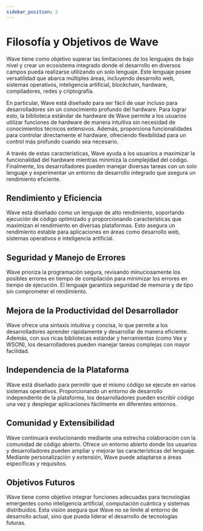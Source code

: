 ```yaml
---
sidebar_position: 2
---
```


# Filosofía y Objetivos de Wave

Wave tiene como objetivo superar las limitaciones de los lenguajes de bajo nivel y crear un ecosistema integrado donde el desarrollo en diversos campos pueda realizarse utilizando un solo lenguaje.
Este lenguaje posee versatilidad que abarca múltiples áreas, incluyendo desarrollo web, sistemas operativos, inteligencia artificial, blockchain, hardware, compiladores, redes y criptografía.

En particular, Wave está diseñado para ser fácil de usar incluso para desarrolladores sin un conocimiento profundo del hardware.
Para lograr esto, la biblioteca estándar de hardware de Wave permite a los usuarios utilizar funciones de hardware de manera intuitiva sin necesidad de conocimientos técnicos extensivos. Además, proporciona funcionalidades para controlar directamente el hardware, ofreciendo flexibilidad para un control más profundo cuando sea necesario.

A través de estas características, Wave ayuda a los usuarios a maximizar la funcionalidad del hardware mientras minimiza la complejidad del código.
Finalmente, los desarrolladores pueden manejar diversas tareas con un solo lenguaje y experimentar un entorno de desarrollo integrado que asegura un rendimiento eficiente.

## Rendimiento y Eficiencia
Wave está diseñado como un lenguaje de alto rendimiento, soportando ejecución de código optimizado y proporcionando características que maximizan el rendimiento en diversas plataformas.
Esto asegura un rendimiento estable para aplicaciones en áreas como desarrollo web, sistemas operativos e inteligencia artificial.

## Seguridad y Manejo de Errores
Wave prioriza la programación segura, revisando minuciosamente los posibles errores en tiempo de compilación para minimizar los errores en tiempo de ejecución.
El lenguaje garantiza seguridad de memoria y de tipo sin comprometer el rendimiento.

## Mejora de la Productividad del Desarrollador
Wave ofrece una sintaxis intuitiva y concisa, lo que permite a los desarrolladores aprender rápidamente y desarrollar de manera eficiente.
Además, con sus ricas bibliotecas estándar y herramientas (como Vex y WSON), los desarrolladores pueden manejar tareas complejas con mayor facilidad.

## Independencia de la Plataforma
Wave está diseñado para permitir que el mismo código se ejecute en varios sistemas operativos.
Proporcionando un entorno de desarrollo independiente de la plataforma, los desarrolladores pueden escribir código una vez y desplegar aplicaciones fácilmente en diferentes entornos.

## Comunidad y Extensibilidad
Wave continuará evolucionando mediante una estrecha colaboración con la comunidad de código abierto.
Ofrece un entorno abierto donde los usuarios y desarrolladores pueden ampliar y mejorar las características del lenguaje.
Mediante personalización y extensión, Wave puede adaptarse a áreas específicas y requisitos.

## Objetivos Futuros
Wave tiene como objetivo integrar funciones adecuadas para tecnologías emergentes como inteligencia artificial, computación cuántica y sistemas distribuidos.
Esta visión asegura que Wave no se limite al entorno de desarrollo actual, sino que pueda liderar el desarrollo de tecnologías futuras.